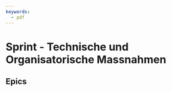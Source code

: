```yaml
---
keywords:
  - pdf
---
```

# Sprint - Technische und Organisatorische Massnahmen

## Epics 
<DocCardList/>